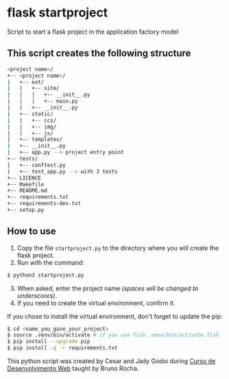 # flask startproject
Script to start a flask project in the application factory model      

## This script creates the following structure
~~~sh
<project name>/
+-- <project name>/
|   +-- ext/ 
|   |   +-- site/
|   |   |   +-- __init__.py
|   |   |   +-- main.py
|   |   +-- __init__.py
|   +-- static/
|   |   +-- ccs/
|   |   +-- img/
|   |   +-- js/
|   +-- templates/
|   +-- __init__.py
|   +-- app.py --> project entry point
+-- tests/
|   +-- conftest.py
|   +-- test_app.py --> with 3 tests
+-- LICENCE
+-- Makefile
+-- README.md
+-- requirements.txt
+-- requirements-dev.txt
+-- setup.py
~~~

## How to use
1. Copy the file `startproject.py` to the directory where you will create the flask project.   
2. Run with the command:
~~~sh
$ python3 startproject.py
~~~
3. When asked, enter the project name _(spaces will be changed to underscores)_.
4. If you need to create the virtual environment, confirm it.   

If you chose to install the virtual environment, don't forget to update the pip:
~~~sh
$ cd <name_you_gave_your_project>
$ source .venv/bin/activate # if you use fish .venv/bin/activate.fish
$ pip install --upgrade pip
$ pip install -q -r requirements.txt
~~~

This python script was created by Cesar and Jady Godoi during [Curso de Desenvolvimento Web](http://skip.gg/curso-flask-codeshow) taught by Bruno Rocha.
